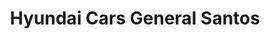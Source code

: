 ---
title: "Hyundai Cars General Santos"
url: /general-santos/hyundai-cars-general-santos/
shop: car
---